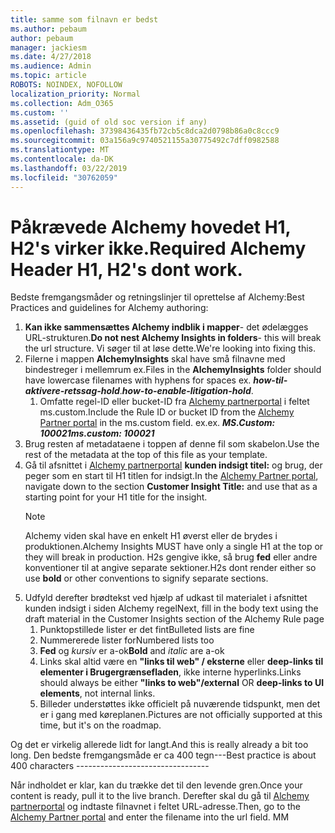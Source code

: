 ```yaml
---
title: samme som filnavn er bedst
ms.author: pebaum
author: pebaum
manager: jackiesm
ms.date: 4/27/2018
ms.audience: Admin
ms.topic: article
ROBOTS: NOINDEX, NOFOLLOW
localization_priority: Normal
ms.collection: Adm_O365
ms.custom: ''
ms.assetid: (guid of old soc version if any)
ms.openlocfilehash: 37398436435fb72cb5c8dca2d0798b86a0c8ccc9
ms.sourcegitcommit: 03a156a9c9740521155a30775492c7dff0982588
ms.translationtype: MT
ms.contentlocale: da-DK
ms.lasthandoff: 03/22/2019
ms.locfileid: "30762059"
---
```

# <a name="required-alchemy-header-h1-h2s-dont-work"></a><span data-ttu-id="eb078-102">Påkrævede Alchemy hovedet H1, H2's virker ikke.</span><span class="sxs-lookup"><span data-stu-id="eb078-102">Required Alchemy Header H1, H2's dont work.</span></span>
<span data-ttu-id="eb078-103">Bedste fremgangsmåder og retningslinjer til oprettelse af Alchemy:</span><span class="sxs-lookup"><span data-stu-id="eb078-103">Best Practices and guidelines for Alchemy authoring:</span></span>

1. <span data-ttu-id="eb078-104">**Kan ikke sammensættes Alchemy indblik i mapper**- det ødelægges URL-strukturen.</span><span class="sxs-lookup"><span data-stu-id="eb078-104">**Do not nest Alchemy Insights in folders**- this will break the url structure.</span></span> <span data-ttu-id="eb078-105">Vi søger til at løse dette.</span><span class="sxs-lookup"><span data-stu-id="eb078-105">We're looking into fixing this.</span></span>
1. <span data-ttu-id="eb078-106">Filerne i mappen **AlchemyInsights** skal have små filnavne med bindestreger i mellemrum ex.</span><span class="sxs-lookup"><span data-stu-id="eb078-106">Files in the **AlchemyInsights** folder should have lowercase filenames with hyphens for spaces ex.</span></span> <span data-ttu-id="eb078-107">***how-til-aktivere-retssag-hold***.</span><span class="sxs-lookup"><span data-stu-id="eb078-107">***how-to-enable-litigation-hold***.</span></span>
    1. <span data-ttu-id="eb078-108">Omfatte regel-ID eller bucket-ID fra [Alchemy partnerportal](https://alchemyportal.azurewebsites.net) i feltet ms.custom.</span><span class="sxs-lookup"><span data-stu-id="eb078-108">Include the Rule ID or bucket ID from the [Alchemy Partner portal](https://alchemyportal.azurewebsites.net) in the ms.custom field.</span></span> <span data-ttu-id="eb078-109">ex.</span><span class="sxs-lookup"><span data-stu-id="eb078-109">ex.</span></span> <span data-ttu-id="eb078-110">***MS.Custom: 100021***</span><span class="sxs-lookup"><span data-stu-id="eb078-110">***ms.custom: 100021***</span></span>
1. <span data-ttu-id="eb078-111">Brug resten af metadataene i toppen af denne fil som skabelon.</span><span class="sxs-lookup"><span data-stu-id="eb078-111">Use the rest of the metadata at the top of this file as your template.</span></span>
1. <span data-ttu-id="eb078-112">Gå til afsnittet i [Alchemy partnerportal](https://alchemyportal.azurewebsites.net) **kunden indsigt titel:** og brug, der peger som en start til H1 titlen for indsigt.</span><span class="sxs-lookup"><span data-stu-id="eb078-112">In the [Alchemy Partner portal](https://alchemyportal.azurewebsites.net), navigate down to the section **Customer Insight Title:** and use that as a starting point for your H1 title for the insight.</span></span> 
    > [!NOTE]
    > <span data-ttu-id="eb078-113">Alchemy viden skal have en enkelt H1 øverst eller de brydes i produktionen.</span><span class="sxs-lookup"><span data-stu-id="eb078-113">Alchemy Insights MUST have only a single H1 at the top or they will break in production.</span></span> <span data-ttu-id="eb078-114">H2s gengive ikke, så brug **fed** eller andre konventioner til at angive separate sektioner.</span><span class="sxs-lookup"><span data-stu-id="eb078-114">H2s dont render either so use **bold** or other conventions to signify separate sections.</span></span>
1. <span data-ttu-id="eb078-115">Udfyld derefter brødtekst ved hjælp af udkast til materialet i afsnittet kunden indsigt i siden Alchemy regel</span><span class="sxs-lookup"><span data-stu-id="eb078-115">Next, fill in the body text using the draft material in the Customer Insights section of the Alchemy Rule page</span></span>
    1. <span data-ttu-id="eb078-116">Punktopstillede lister er det fint</span><span class="sxs-lookup"><span data-stu-id="eb078-116">Bulleted lists are fine</span></span>
    1. <span data-ttu-id="eb078-117">Nummererede lister for</span><span class="sxs-lookup"><span data-stu-id="eb078-117">Numbered lists too</span></span>
    1. <span data-ttu-id="eb078-118">**Fed** og *kursiv* er a-ok</span><span class="sxs-lookup"><span data-stu-id="eb078-118">**Bold** and *italic* are a-ok</span></span>
    1. <span data-ttu-id="eb078-119">Links skal altid være en **"links til web" / eksterne** eller **deep-links til elementer i Brugergrænsefladen**, ikke interne hyperlinks.</span><span class="sxs-lookup"><span data-stu-id="eb078-119">Links should always be either **"links to web"/external** OR **deep-links to UI elements**, not internal links.</span></span>
    1. <span data-ttu-id="eb078-120">Billeder understøttes ikke officielt på nuværende tidspunkt, men det er i gang med køreplanen.</span><span class="sxs-lookup"><span data-stu-id="eb078-120">Pictures are not officially supported at this time, but it's on the roadmap.</span></span>

<span data-ttu-id="eb078-121">Og det er virkelig allerede lidt for langt.</span><span class="sxs-lookup"><span data-stu-id="eb078-121">And this is really already a bit too long.</span></span> <span data-ttu-id="eb078-122">Den bedste fremgangsmåde er ca 400 tegn---</span><span class="sxs-lookup"><span data-stu-id="eb078-122">Best practice is about 400 characters ---------------------------------</span></span>

<span data-ttu-id="eb078-123">Når indholdet er klar, kan du trække det til den levende gren.</span><span class="sxs-lookup"><span data-stu-id="eb078-123">Once your content is ready, pull it to the live branch.</span></span> <span data-ttu-id="eb078-124">Derefter skal du gå til [Alchemy partnerportal](https://alchemyportal.azurewebsites.net) og indtaste filnavnet i feltet URL-adresse.</span><span class="sxs-lookup"><span data-stu-id="eb078-124">Then, go to the [Alchemy Partner portal](https://alchemyportal.azurewebsites.net) and enter the filename into the url field.</span></span> <span data-ttu-id="eb078-125">M</span><span class="sxs-lookup"><span data-stu-id="eb078-125">M</span></span>
